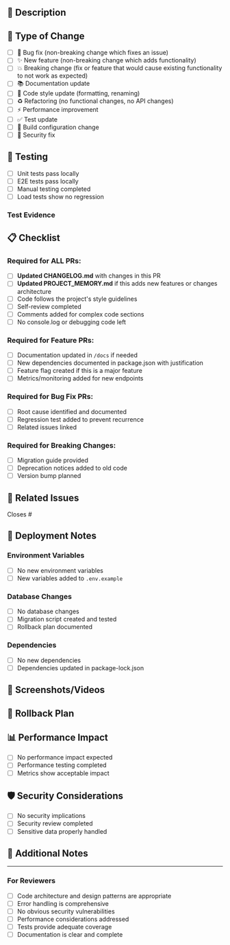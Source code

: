 ## 📝 Description

<!-- Provide a brief description of the changes in this PR -->

## 🎯 Type of Change

- [ ] 🐛 Bug fix (non-breaking change which fixes an issue)
- [ ] ✨ New feature (non-breaking change which adds functionality)
- [ ] 💥 Breaking change (fix or feature that would cause existing functionality to not work as expected)
- [ ] 📚 Documentation update
- [ ] 🎨 Code style update (formatting, renaming)
- [ ] ♻️ Refactoring (no functional changes, no API changes)
- [ ] ⚡ Performance improvement
- [ ] ✅ Test update
- [ ] 🔧 Build configuration change
- [ ] 🔐 Security fix

## 🧪 Testing

- [ ] Unit tests pass locally
- [ ] E2E tests pass locally
- [ ] Manual testing completed
- [ ] Load tests show no regression

### Test Evidence
<!-- Include screenshots, logs, or test output if applicable -->

## 📋 Checklist

### Required for ALL PRs:
- [ ] **Updated CHANGELOG.md** with changes in this PR
- [ ] **Updated PROJECT_MEMORY.md** if this adds new features or changes architecture
- [ ] Code follows the project's style guidelines
- [ ] Self-review completed
- [ ] Comments added for complex code sections
- [ ] No console.log or debugging code left

### Required for Feature PRs:
- [ ] Documentation updated in `/docs` if needed
- [ ] New dependencies documented in package.json with justification
- [ ] Feature flag created if this is a major feature
- [ ] Metrics/monitoring added for new endpoints

### Required for Bug Fix PRs:
- [ ] Root cause identified and documented
- [ ] Regression test added to prevent recurrence
- [ ] Related issues linked

### Required for Breaking Changes:
- [ ] Migration guide provided
- [ ] Deprecation notices added to old code
- [ ] Version bump planned

## 🔗 Related Issues

<!-- Link any related issues here using #issue_number -->
Closes #

## 🚀 Deployment Notes

<!-- Any special deployment steps, environment variables, or migration requirements -->

### Environment Variables
<!-- List any new or changed environment variables -->
- [ ] No new environment variables
- [ ] New variables added to `.env.example`

### Database Changes
- [ ] No database changes
- [ ] Migration script created and tested
- [ ] Rollback plan documented

### Dependencies
- [ ] No new dependencies
- [ ] Dependencies updated in package-lock.json

## 📸 Screenshots/Videos

<!-- If applicable, add screenshots or videos to help explain your changes -->

## 🔄 Rollback Plan

<!-- How to rollback these changes if something goes wrong in production -->

## 📊 Performance Impact

<!-- Describe any performance implications of these changes -->
- [ ] No performance impact expected
- [ ] Performance testing completed
- [ ] Metrics show acceptable impact

## 🛡️ Security Considerations

<!-- List any security implications or considerations -->
- [ ] No security implications
- [ ] Security review completed
- [ ] Sensitive data properly handled

## 📝 Additional Notes

<!-- Any additional information that reviewers should know -->

---

### For Reviewers

- [ ] Code architecture and design patterns are appropriate
- [ ] Error handling is comprehensive
- [ ] No obvious security vulnerabilities
- [ ] Performance considerations addressed
- [ ] Tests provide adequate coverage
- [ ] Documentation is clear and complete
